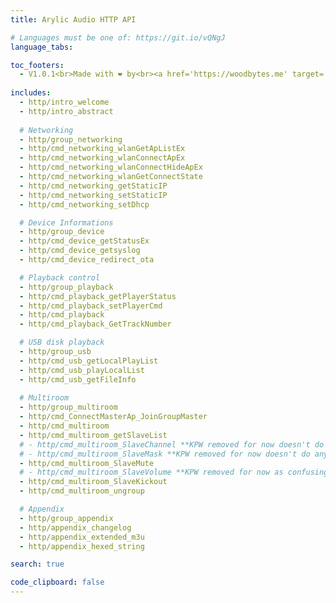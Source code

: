 ```yaml
---
title: Arylic Audio HTTP API

# Languages must be one of: https://git.io/vQNgJ
language_tabs:

toc_footers:
  - V1.0.1<br>Made with ❤️ by<br><a href='https://woodbytes.me' target='_blank'>Woodbytes</a> and <a href="https://www.facebook.com/NWT.Stuff" target="_blank">NWT.Stuff</a> 
  
includes:
  - http/intro_welcome
  - http/intro_abstract
  
  # Networking
  - http/group_networking
  - http/cmd_networking_wlanGetApListEx
  - http/cmd_networking_wlanConnectApEx
  - http/cmd_networking_wlanConnectHideApEx
  - http/cmd_networking_wlanGetConnectState
  - http/cmd_networking_getStaticIP
  - http/cmd_networking_setStaticIP
  - http/cmd_networking_setDhcp

  # Device Informations
  - http/group_device
  - http/cmd_device_getStatusEx
  - http/cmd_device_getsyslog
  - http/cmd_device_redirect_ota

  # Playback control
  - http/group_playback
  - http/cmd_playback_getPlayerStatus
  - http/cmd_playback_setPlayerCmd
  - http/cmd_playback
  - http/cmd_playback_GetTrackNumber

  # USB disk playback
  - http/group_usb
  - http/cmd_usb_getLocalPlayList
  - http/cmd_usb_playLocalList
  - http/cmd_usb_getFileInfo
  
  # Multiroom
  - http/group_multiroom
  - http/cmd_ConnectMasterAp_JoinGroupMaster
  - http/cmd_multiroom
  - http/cmd_multiroom_getSlaveList
  # - http/cmd_multiroom_SlaveChannel **KPW removed for now doesn't do anything !!
  # - http/cmd_multiroom_SlaveMask **KPW removed for now doesn't do anything !!
  - http/cmd_multiroom_SlaveMute
  # - http/cmd_multiroom_SlaveVolume **KPW removed for now as confusing can be acheieved with other commands !!
  - http/cmd_multiroom_SlaveKickout
  - http/cmd_multiroom_ungroup

  # Appendix
  - http/group_appendix
  - http/appendix_changelog
  - http/appendix_extended_m3u
  - http/appendix_hexed_string

search: true

code_clipboard: false
---
```

